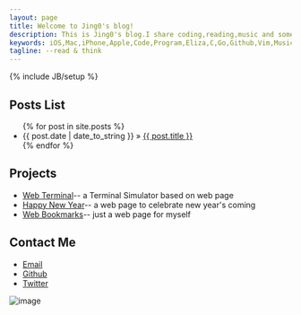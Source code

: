 ```yaml
---
layout: page
title: Welcome to Jing0's blog!
description: This is Jing0's blog.I share coding,reading,music and some thoughts about life here.
keywords: iOS,Mac,iPhone,Apple,Code,Program,Eliza,C,Go,Github,Vim,Music,Reading,Jackie Kuo,音乐，编程，读书，阅读
tagline: --read & think
---
```

{% include JB/setup %}
    
## Posts List

<ul class="posts">
  {% for post in site.posts %}
    <li><span>{{ post.date | date_to_string }}</span> &raquo; <a href="{{ BASE_PATH }}{{ post.url }}">{{ post.title }}</a></li>
  {% endfor %}
</ul>

## Projects

* [Web Terminal](http://web-terminal.qiniudn.com/)-- a Terminal Simulator based on web page
* [Happy New Year](http://happy-new-year-from-jackie.u.qiniudn.com/)-- a web page to celebrate new year's coming
* [Web Bookmarks](http://mybookmarks.u.qiniudn.com/)-- just a web page for myself

## Contact Me

* [Email](mailto:j.kuo2012@gmail.com)
* [Github](https://github.com/jing0)
* [Twitter](https://twitter.com/jok3rME)

![image](http://jing0-github-io.qiniudn.com/QR.png)

<script src="https://gist.github.com/Jing0/11403855.js"></script>